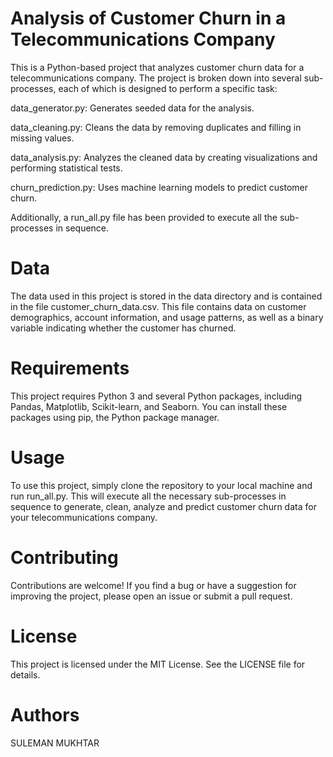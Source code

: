 # Analysis of Customer Churn in a Telecommunications Company
This is a Python-based project that analyzes customer churn data for a telecommunications company. The project is broken down into several sub-processes, each of which is designed to perform a specific task:

data_generator.py: Generates seeded data for the analysis.

data_cleaning.py: Cleans the data by removing duplicates and filling in missing values.

data_analysis.py: Analyzes the cleaned data by creating visualizations and performing statistical tests.

churn_prediction.py: Uses machine learning models to predict customer churn.

Additionally, a run_all.py file has been provided to execute all the sub-processes in sequence.

# Data
The data used in this project is stored in the data directory and is contained in the file customer_churn_data.csv. This file contains data on customer demographics, account information, and usage patterns, as well as a binary variable indicating whether the customer has churned.

# Requirements
This project requires Python 3 and several Python packages, including Pandas, Matplotlib, Scikit-learn, and Seaborn. You can install these packages using pip, the Python package manager.

# Usage
To use this project, simply clone the repository to your local machine and run run_all.py. This will execute all the necessary sub-processes in sequence to generate, clean, analyze and predict customer churn data for your telecommunications company.

# Contributing
Contributions are welcome! If you find a bug or have a suggestion for improving the project, please open an issue or submit a pull request.

# License
This project is licensed under the MIT License. See the LICENSE file for details.

# Authors
SULEMAN MUKHTAR

